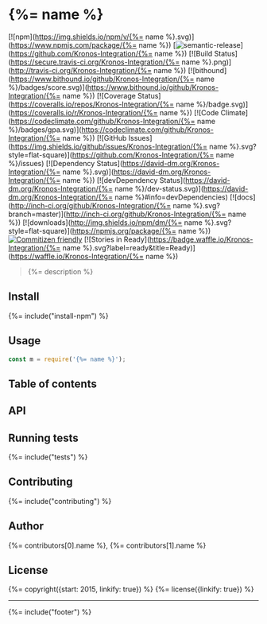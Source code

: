{%= name %}
===========
[![npm](https://img.shields.io/npm/v/{%= name %}.svg)](https://www.npmjs.com/package/{%= name %})
[![semantic-release](https://img.shields.io/badge/%20%20%F0%9F%93%A6%F0%9F%9A%80-semantic--release-e10079.svg)](https://github.com/Kronos-Integration/{%= name %})
[![Build Status](https://secure.travis-ci.org/Kronos-Integration/{%= name %}.png)](http://travis-ci.org/Kronos-Integration/{%= name %})
[![bithound](https://www.bithound.io/github/Kronos-Integration/{%= name %}/badges/score.svg)](https://www.bithound.io/github/Kronos-Integration/{%= name %})
[![Coverage Status](https://coveralls.io/repos/Kronos-Integration/{%= name %}/badge.svg)](https://coveralls.io/r/Kronos-Integration/{%= name %})
[![Code Climate](https://codeclimate.com/github/Kronos-Integration/{%= name %}/badges/gpa.svg)](https://codeclimate.com/github/Kronos-Integration/{%= name %})
[![GitHub Issues](https://img.shields.io/github/issues/Kronos-Integration/{%= name %}.svg?style=flat-square)](https://github.com/Kronos-Integration/{%= name %}/issues)
[![Dependency Status](https://david-dm.org/Kronos-Integration/{%= name %}.svg)](https://david-dm.org/Kronos-Integration/{%= name %})
[![devDependency Status](https://david-dm.org/Kronos-Integration/{%= name %}/dev-status.svg)](https://david-dm.org/Kronos-Integration/{%= name %}#info=devDependencies)
[![docs](http://inch-ci.org/github/Kronos-Integration/{%= name %}.svg?branch=master)](http://inch-ci.org/github/Kronos-Integration/{%= name %})
[![downloads](http://img.shields.io/npm/dm/{%= name %}.svg?style=flat-square)](https://npmjs.org/package/{%= name %})
[![Commitizen friendly](https://img.shields.io/badge/commitizen-friendly-brightgreen.svg)](http://commitizen.github.io/cz-cli/)
[![Stories in Ready](https://badge.waffle.io/Kronos-Integration/{%= name %}.svg?label=ready&title=Ready)](https://waffle.io/Kronos-Integration/{%= name %})

> {%= description %}

Install
-------

{%= include("install-npm") %}

Usage
-----

```js
const m = require('{%= name %}');
```

Table of contents
-----------------

<!-- toc -->

API
---

Running tests
-------------

{%= include("tests") %}

Contributing
------------

{%= include("contributing") %}

Author
------

{%= contributors[0].name %}, {%= contributors[1].name %}

License
-------

{%= copyright({start: 2015, linkify: true}) %} {%= license({linkify: true}) %}

---

{%= include("footer") %}
